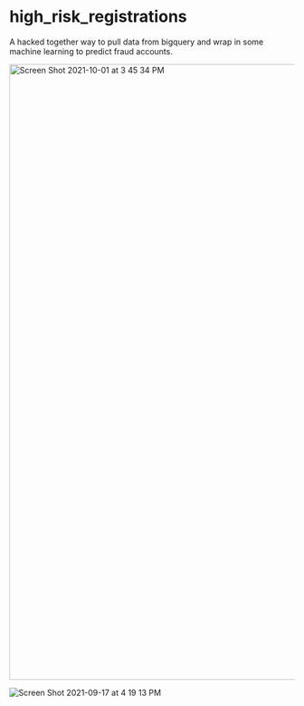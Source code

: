 # high_risk_registrations

A hacked together way to pull data from bigquery and wrap in some machine learning to predict fraud accounts.


<img width="1087" alt="Screen Shot 2021-10-01 at 3 45 34 PM" src="https://user-images.githubusercontent.com/18491166/136073089-4b8c9532-044c-4ce7-9a23-941b1920949a.png">


![Screen Shot 2021-09-17 at 4 19 13 PM](https://user-images.githubusercontent.com/18491166/136072969-47c53f00-55c3-4c0b-ad9d-c1d295d5dff1.png)
